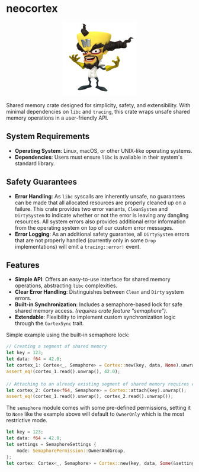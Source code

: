 # neocortex

<div align="center"><img src="img/dr_neo_cortex.png" width="200" height="200"></div>

Shared memory crate designed for simplicity, safety, and extensibility. With minimal dependencies on `libc` and `tracing`, this crate wraps unsafe shared memory operations in a user-friendly API.

## System Requirements

- **Operating System**: Linux, macOS, or other UNIX-like operating systems.
- **Dependencies**: Users must ensure `libc` is available in their system's standard library.

## Safety Guarantees

- **Error Handling**: As `libc` syscalls are inherently unsafe, no guarantees can be made that all allocated resources are properly cleaned up on a failure. This crate provides two error variants, `CleanSystem` and `DirtySystem` to indicate whether or not the error is leaving any dangling resources. All system errors also provides additional error information from the operating system on top of our custom error messages.
- **Error Logging**: As an additional safety guarantee, all `DirtySystem` errors that are not properly handled (currently only in some `Drop` implementations) will emit a `tracing::error!` event.

## Features
- **Simple API**: Offers an easy-to-use interface for shared memory operations, abstracting `libc` complexities.
- **Clear Error Handling**: Distinguishes between `Clean` and `Dirty` system errors.
- **Built-in Synchronization**: Includes a semaphore-based lock for safe shared memory access. *(requires crate feature "semaphore")*.
- **Extendable**: Flexibility to implement custom synchronization logic through the `CortexSync` trait.

Simple example using the built-in semaphore lock:

```rust
// Creating a segment of shared memory
let key = 123;
let data: f64 = 42.0;
let cortex_1: Cortex<_, Semaphore> = Cortex::new(key, data, None).unwrap();
assert_eq!(cortex_1.read().unwrap(), 42.0);

// Attaching to an already existing segment of shared memory requires explicit type annotations
let cortex_2: Cortex<f64, Semaphore> = Cortex::attach(key).unwrap();
assert_eq!(cortex_1.read().unwrap(), cortex_2.read().unwrap());
```

The `semaphore` module comes with some pre-defined permissions, setting it to `None` like the example above will default to `OwnerOnly` which is the most restrictive mode.

```rust
let key = 123;
let data: f64 = 42.0;
let settings = SemaphoreSettings {
    mode: SemaphorePermission::OwnerAndGroup,
};
let cortex: Cortex<_, Semaphore> = Cortex::new(key, data, Some(&settings)).unwrap();
```
